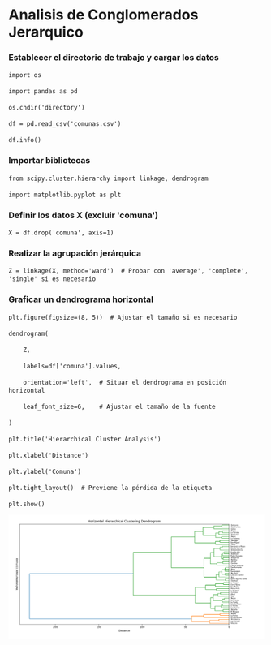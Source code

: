# Analisis de Conglomerados Jerarquico

### Establecer el directorio de trabajo y cargar los datos
```
import os

import pandas as pd

os.chdir('directory')

df = pd.read_csv('comunas.csv')

df.info()
```
### Importar bibliotecas
```
from scipy.cluster.hierarchy import linkage, dendrogram

import matplotlib.pyplot as plt
```
### Definir los datos X (excluir 'comuna')
```
X = df.drop('comuna', axis=1)
```
### Realizar la agrupación jerárquica
```
Z = linkage(X, method='ward')  # Probar con 'average', 'complete', 'single' si es necesario
```
### Graficar un dendrograma horizontal
```
plt.figure(figsize=(8, 5))  # Ajustar el tamaño si es necesario

dendrogram(

    Z,
    
    labels=df['comuna'].values,
    
    orientation='left',  # Situar el dendrograma en posición horizontal
    
    leaf_font_size=6,    # Ajustar el tamaño de la fuente

)

plt.title('Hierarchical Cluster Analysis')

plt.xlabel('Distance')

plt.ylabel('Comuna')

plt.tight_layout()  # Previene la pérdida de la etiqueta

plt.show()
```

![Dendrograma](docs/assets/images/cluster_comunas_RM.png)
